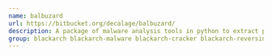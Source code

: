 ```yaml
---
name: balbuzard
url: https://bitbucket.org/decalage/balbuzard/
description: A package of malware analysis tools in python to extract patterns of interest from suspicious files (IP addresses, domain names, known file headers, interesting strings, etc).
group: blackarch blackarch-malware blackarch-cracker blackarch-reversing
---
```

